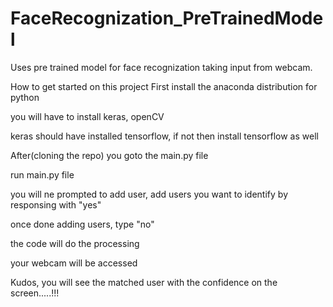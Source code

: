 # FaceRecognization_PreTrainedModel
Uses pre trained model for face recognization taking input from webcam.

How to get started on this project
First install the anaconda distribution for python

you will have to install keras, openCV

keras should have installed tensorflow, if not then install tensorflow as well

After(cloning the repo) you goto the main.py file

run main.py file

you will ne prompted to add user, add users you want to identify by responsing with "yes"

once done adding users, type "no"

the code will do the processing

your webcam will be accessed

Kudos, you will see the matched user with the confidence on the screen.....!!!
